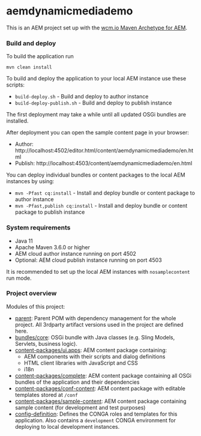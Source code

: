 aemdynamicmediademo
===================

This is an AEM project set up with the [wcm.io Maven Archetype for AEM][wcmio-maven-archetype-aem].


### Build and deploy

To build the application run

```
mvn clean install
```

To build and deploy the application to your local AEM instance use these scripts:

* `build-deploy.sh` - Build and deploy to author instance
* `build-deploy-publish.sh` - Build and deploy to publish instance

The first deployment may take a while until all updated OSGi bundles are installed.

After deployment you can open the sample content page in your browser:

* Author: http://localhost:4502/editor.html/content/aemdynamicmediademo/en.html
* Publish: http://localhost:4503/content/aemdynamicmediademo/en.html

You can deploy individual bundles or content packages to the local AEM instances by using:

* `mvn -Pfast cq:install` - Install and deploy bundle or content package to author instance
* `mvn -Pfast,publish cq:install` - Install and deploy bundle or content package to publish instance

### System requirements

* Java 11
* Apache Maven 3.6.0 or higher
* AEM cloud author instance running on port 4502
* Optional: AEM cloud publish instance running on port 4503

It is recommended to set up the local AEM instances with `nosamplecontent` run mode.


### Project overview

Modules of this project:

* [parent](parent/): Parent POM with dependency management for the whole project. All 3rdparty artifact versions used in the project are defined here.
* [bundles/core](bundles/core/): OSGi bundle with Java classes (e.g. Sling Models, Servlets, business logic).
* [content-packages/ui.apps](content-packages/ui.apps/): AEM content package containing:
  * AEM components with their scripts and dialog definitions
  * HTML client libraries with JavaScript and CSS
  * i18n
* [content-packages/complete](content-packages/complete/): AEM content package containing all OSGi bundles of the application and their dependencies
* [content-packages/conf-content](content-packages/conf-content/): AEM content package with editable templates stored at `/conf`
* [content-packages/sample-content](content-packages/sample-content/): AEM content package containing sample content (for development and test purposes)
* [config-definition](config-definition/): Defines the CONGA roles and templates for this application. Also contains a `development` CONGA environment for deploying to local development instances.


[wcmio-maven-archetype-aem]: https://wcm.io/tooling/maven/archetypes/aem/
[wcmio-maven]: https://wcm.io/maven.html
